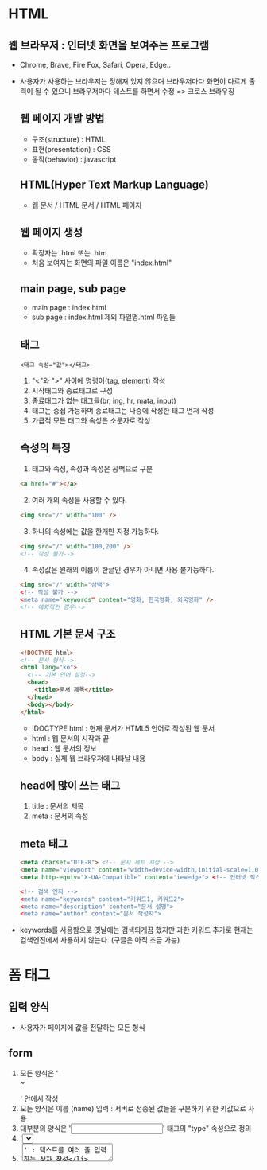 # HTML

## 웹 브라우저 : 인터넷 화면을 보여주는 프로그램

- Chrome, Brave, Fire Fox, Safari, Opera, Edge..
- 사용자가 사용하는 브라우저는 정해져 있지 않으며
  브라우저마다 화면이 다르게 출력이 될 수 있으니
  브라우저마다 테스트를 하면서 수정
  => 크로스 브라우징

  ## 웹 페이지 개발 방법

  - 구조(structure) : HTML
  - 표현(presentation) : CSS
  - 동작(behavior) : javascript

  ## HTML(Hyper Text Markup Language)

  - 웹 문서 / HTML 문서 / HTML 페이지

  ## 웹 페이지 생성

  - 확장자는 .html 또는 .htm
  - 처음 보여지는 화면의 파일 이름은 "index.html"

  ## main page, sub page

  - main page : index.html
  - sub page : index.html 제외 파일명.html 파일들

  ## 태그

  ```
  <태그 속성="값"></태그>
  ```

  1. "<"와 ">" 사이에 명령어(tag, element) 작성
  2. 시작태그와 종료태그로 구성
  3. 종료태그가 없는 태그들(br, ing, hr, mata, input)
  4. 태그는 중접 가능하며 종료태그는 나중에 작성한 태그 먼저 작성
  5. 가급적 모든 태그와 속성은 소문자로 작성

  ## 속성의 특징

  1. 태그와 속성, 속성과 속성은 공백으로 구분

  ```html
  <a href="#"></a>
  ```

  2. 여러 개의 속성을 사용할 수 있다.

  ```html
  <img src="/" width="100" />
  ```

  3. 하나의 속성에는 값을 한개만 지정 가능하다.

  ```html
  <img src="/" width="100,200" />
  <!-- 작성 불가-->
  ```

  4. 속성값은 원래의 이름이 한글인 경우가 아니면 사용 불가능하다.

  ```html
  <img src="/" width="삼백'>
  <!-- 작성 불가 -->
  <meta name="keywords" content="영화, 한국영화, 외국영화" />
  <!-- 예외적인 경우-->
  ```

  ## HTML 기본 문서 구조

  ```html
  <!DOCTYPE html>
  <!-- 문서 형식-->
  <html lang="ko">
    <!-- 기본 언어 설정-->
    <head>
      <title>문서 제목</title>
    </head>
    <body></body>
  </html>
  ```

  - !DOCTYPE html : 현재 문서가 HTML5 언어로 작성된 웹 문서
  - html : 웹 문서의 시작과 끝
  - head : 웹 문서의 정보
  - body : 실제 웹 브라우저에 나타날 내용

  ## head에 많이 쓰는 태그

  1. title : 문서의 제목
  2. meta : 문서의 속성

  ## meta 태그

  ```html
  <meta charset="UTF-8"> <!-- 문자 세트 지정 -->
  <meta name="viewport" content="width=device-width,initial-scale=1.0"> <!-- 모버알 기기 -->
  <meta http-equiv="X-UA-Compatible" content='ie=edge"> <!-- 인터넷 익스플로러 브라우저 -->

  <!-- 검색 엔지 -->
  <meta name="keywords" content="키워드1, 키워드2">
  <meta name="description" content="문서 설명">
  <meta name="author" content="문서 작성자">

  ```

- keywords를 사용함으로 옛날에는 검색되게끔 했지만 과한 키워드 추가로 현재는 검색엔진에서 사용하지 않는다. (구글은 아직 조금 가능)

# 폼 태그

## 입력 양식

- 사용자가 페이지에 값을 전달하는 모든 형식

## form

1. 모든 양식은 '<form> ~ </form>' 안에서 작성
2. 모든 양식은 이름 (name) 입력 : 서버로 전송된 값들을 구분하기 위한 키값으로 사용
3. 대부분의 양식은 '<input>' 태그의 "type" 속성으로 정의
4. '<select>' : 콤보 상작 작성
5. '<textarea>' : 텍스트를 여러 줄 입력하는 상자 작성
6. '<button>' : 버튼 형식의 요소 작성

- form 태그 속성
  - name : form 태그의 이름을 지정
  - method : 데이터 전송 방식을 지정
  - action : 데이터를 전달할 서버(페이지)를 지정

## 전송 방식 : Get, Post

- Get
  - 데이터를 URL에 노출시켜서 서버에 전달한다.
  - 데이터의 안전성이 낮다.
  - 데이터의 전달 속도가 빠르다.
  - 데이터를 불러올 때 사용한다.
- post
  - 데이터를 보낼 때 사용한다.

## input

- 사용자로부터 데이터를 입력 받기 위한 태그
- 속성 type의 값에 따라서 input이 변형된다.

1. **text** : 한 줄의 텍스트를 입력받을 수 있다.
2. **password** : 비밀번호를 입력받을 수 있다.
3. **checkbox** : 여러 항목 중 여러 가지를 선택할 수 있다.
4. **radio** :여러 항목 중 한 가지만 선택할 수 있다.
5. **file** : 파일을 첨부할 수 있다.

- multiple : 속성을 통해 파일을 다중으로 선택할 수 있다.
- accept : 파일 선택할 때 보여지는 파일들의 종류를 지정한다.

6.  **hidden** : 정보를 가지고 있어야 하지만 사용자에게 안보이게 할 때 사용한다.
7.  **submit** : 데이터를 전송할 때 사용하는 버튼이다.

- form 태그의 method 속성에 지정된 전송 방식으로 action 속성에 지정한 서버로 입력한 값들을 전송한다.

8.  **reset** : form 태그 내에서 입력한 값을 모두 초기화한다.
9.  **button** : 기본적으로 가진 기능이 없어 다른 기능과 연결해서 사용한다.

## 추가된 Type

1. 날짜 관련 Type

- datetime-local : 년/월/일/시/분/초에 대한 데이터를 입력받을 수 있다.
- week : 주에 대한 데이터를 입력받을 수 있다.
- month : 년/월에 대한 데이터를 입력받을 수 있다.
- **date** : 년/월/일에 대한 데이터를 입력받을 수 있다.
- **time** : 시간(시/분/초)에 대한 데이터를 입력받을 수 있다.

2. email : 이메일 주소를 입력받을 수 있다.

- 입력받은 값이 email 주소 형식이 맞는지 자동으로 체크해 준다.

3. url : URL을 입력받을 수 있다.
4. search : 겁색 값을 입력받을 수 있다.
5. color : 색상을 선택할 수 있다.
6. **number** : 숫자를 입력받을 수 있다.

- ㅡ min : 입력할 수 있는 최소값 (기본값 : 0)
- max : 입력할 수 있는 최대값 (기본값 : 100)
  -step : 증감되는 숫자의 간격을 지정 (기본값 : 1)

7. range :슬라이드바를 통해 숫자를 입력받을 수 있다.
8. tel : 전화번호를 입력받을 수 있다.

-모바일 기기의 경우 키보드 배열이 전화번호를 입력받을 수 있도록 바뀐다.

## input 기본 속성

1. placeholder : 테스트 입력에 도움이 되는 힌트를 표시
2. autofocus : 해당 요소에 마우스 커서를 바로 표시
3. required : 필수로 입력해야 되는 태그에 사용
4. readonly : 읽기 전용으로 설정

# 영역 태그

## div와 span

- HTML에서 주로 사용되는 의미 없는 태그
- 다른 요소들을 그룹화하여 스타일을 적용하는데 사용

## 블럭 태그

- 한 줄 단위로 영역을 차지하는 요소(너비가 100%)
- 블럭 태그의 왼쪽/오른쪽에 다른 요소가 올 수 없다.
- 대표적인 블럭 태그는 div, p, pre, hr, h1~h6, table 태그 등이 있다.
- 블럭 태그 안에는 블럭, 인라인 태그 모두 사용할 수 있다.

## 인라인 태그

- 내용에 해당하는 부분만 영역을 차지하는 요소
- 인라인 태그의 왼쪽/오른쪽에 다른 요소가 올 수 있다.
- 대표적인 인라인 태그는 span, img, button 태그 등이 있다.
- 인라인 태그 안에는 인라인 태그만 사용할 수 있다.

# 시맨틱 태그(Semantic Tag)

## header

- 페이지의 독자적 요소
- 상단 로고, GNB, topmenu 등
- 하나 이상의 제목(h1~h6) 명시
- 주로 페이지 안내(이동)에 관한 요소 포함
- GNB : Global Navigation Bar - 메뉴바

## nav

- 페이지 링크, 내부 링크가 있는 섹션 마크업 시 사용
- 메인 내비게이션이 있는 섹션에만 사용

## main

- 문서의 주요 내용 정의
- 문서 내에 한 번만 사용
- 페이지별 내용, LN, 배너, 게시판, 퀵메뉴 등
- 해당 페이지에서 나타내고자 하는 내용 작성
- LNB : Local Navigation Bar - 사이드 메뉴 -메인매뉴(대메뉴)에 포함된 하위메뉴(소메뉴)의 집합

## section

- 단락, 이미지, 제목 등의 콘텐츠를 묶어 더 큰 논리적 단위 형성
- class나 id 속성을 사용하여 섹션을 구분

## article

- 페이지 내용상 별개의 내용을 구성할 때 사용되는 섹션

## aside

- 본문 내용에 대한 추가적인 설명, 부수적인 콘텐츠 표시에 사용하는 태그

## footer

- 회사나 사이트에 대한 정보
- 저작권, 개인정보 보호정책, 연락처, 관리자 정보, 카피라이트 등

## figure

- 이미지에 대한 캡션이나 설명을 위한 태그
- 문서의 흐름에 영향을 주지 않는 콘텐츠 마크업 사용
